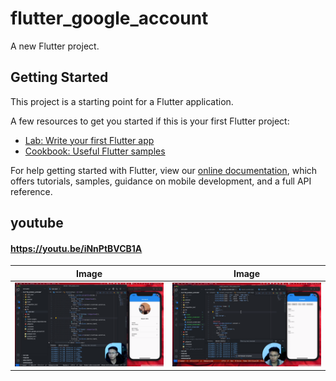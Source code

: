 # flutter_google_account

A new Flutter project.

## Getting Started

This project is a starting point for a Flutter application.

A few resources to get you started if this is your first Flutter project:

- [Lab: Write your first Flutter app](https://flutter.dev/docs/get-started/codelab)
- [Cookbook: Useful Flutter samples](https://flutter.dev/docs/cookbook)

For help getting started with Flutter, view our
[online documentation](https://flutter.dev/docs), which offers tutorials,
samples, guidance on mobile development, and a full API reference.
 ## youtube

#### https://youtu.be/iNnPtBVCB1A


|Image|Image|
|---|---|
|![Image Layout](https://github.com/chanthavong/flutter/blob/master/assets/google_account.png)|![Image Layout](https://github.com/chanthavong/flutter/blob/master/assets/map_array_to_widget.png)|